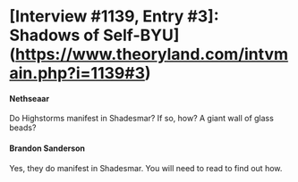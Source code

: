 # [Interview #1139, Entry #3]: Shadows of Self-BYU](https://www.theoryland.com/intvmain.php?i=1139#3)

#### Nethseaar

Do Highstorms manifest in Shadesmar? If so, how? A giant wall of glass beads?

#### Brandon Sanderson

Yes, they do manifest in Shadesmar. You will need to read to find out how.

